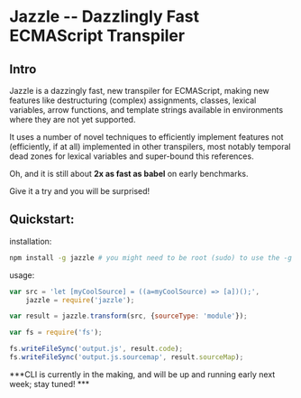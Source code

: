 # Jazzle -- Dazzlingly Fast ECMAScript Transpiler

## Intro
Jazzle is a dazzingly fast, new transpiler for ECMAScript, making new features like destructuring (complex) assignments, classes, lexical variables, arrow functions, and template strings available in environments where they are not yet supported.

It uses a number of novel techniques to efficiently implement features not (efficiently, if at all) implemented in other transpilers, most notably temporal dead zones for lexical variables and super-bound this references.

Oh, and it is still about **2x as fast as babel** on early benchmarks.

Give it a try and you will be surprised!

## Quickstart:
installation:
```sh
npm install -g jazzle # you might need to be root (sudo) to use the -g flag
```

usage:
```js
var src = 'let [myCoolSource] = ((a=myCoolSource) => [a])();',
    jazzle = require('jazzle');

var result = jazzle.transform(src, {sourceType: 'module'});

var fs = require('fs');

fs.writeFileSync('output.js', result.code);
fs.writeFileSync('output.js.sourcemap', result.sourceMap);
```

***CLI is currently in the making, and will be up and running early next week; stay tuned! ***
